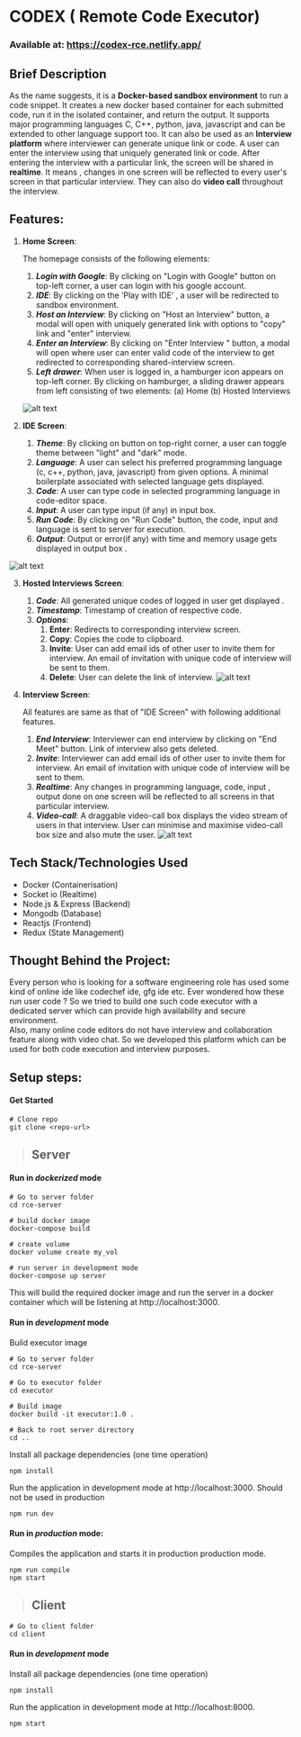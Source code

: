 

# CODEX ( Remote Code Executor)

### Available at:  https://codex-rce.netlify.app/

## Brief Description
As the name suggests, it is a **Docker-based sandbox environment** to run a code snippet. It creates a new docker based container for each submitted code, run it in the isolated container, and return the output. It supports major programming languages C, C++,  python, java, javascript and can be extended to other language support too.
It can also be used as an **Interview platform** where interviewer can generate unique link or code. A user can enter the interview using that uniquely generated link or code. After entering the interview with a particular link, the screen will be shared in **realtime**. It means , changes in one screen will be reflected to every user's screen in that particular interview. They can also do **video call** throughout the interview.



## Features:

1. **Home Screen**:

      The homepage consists of the following elements:
    1. ***Login with Google***: By clicking on "Login with Google" button on top-left corner, a user can login with his google account.
    3. ***IDE***: By clicking on the ‘Play with IDE’ , a user will be redirected to sandbox environment.
    4. ***Host an Interview***: By clicking on "Host an Interview" button, a modal will open with uniquely generated link with options to "copy" link and "enter" interview.
    5. ***Enter an Interview***: By clicking on "Enter Interview " button, a modal will open where user can enter valid code of the interview to get redirected to corresponding shared-interview screen.
    6. ***Left drawer***: When user is logged in, a hamburger icon appears on top-left corner. By clicking on hamburger, a sliding drawer appears from left consisting of two elements:  (a) Home   (b) Hosted Interviews
    
    ![alt text](https://res.cloudinary.com/sh24sh25/image/upload/v1612105136/rce/Screenshot_from_2021-01-31_20-26-00_ea2x3c.png )
    

2. **IDE Screen**:
    1. ***Theme***:  By clicking on button on top-right corner, a user can toggle theme between "light" and "dark" mode.
    2. ***Language***:  A user can select his preferred programming language (c, c++, python, java, javascript) from given options. A minimal boilerplate associated with selected language gets displayed.
    3. ***Code***: A user can type code in selected programming language in code-editor space.
    4.  ***Input***: A user can type input (if any) in input box.
    5.  ***Run Code***: By clicking on "Run Code" button, the code, input and language is sent to server for execution.
    6. ***Output***: Output or error(if any) with time and memory usage gets displayed in output box .

![alt text](https://res.cloudinary.com/sh24sh25/image/upload/v1612105136/rce/Screenshot_from_2021-01-31_20-26-41_nuo7yv.png) 

3. **Hosted Interviews Screen**:
    1. ***Code***: All generated unique codes of logged in user get displayed .
    2. ***Timestamp***: Timestamp of creation of respective code.
    3. ***Options***:
	    1. ****Enter****:  Redirects to corresponding interview screen.
	    2. ****Copy****: Copies the code to clipboard.
	    3. ****Invite****: User can add email ids of other user to invite them for interview. An email of invitation with unique code of interview will be sent to them.
	    4. ****Delete****: User can delete the link of interview.
    ![alt text](https://res.cloudinary.com/sh24sh25/image/upload/v1612105136/rce/Screenshot_from_2021-01-31_20-26-10_j4rqky.png)

4. **Interview Screen**: 

	All features are same as that of "IDE Screen" with following additional features.

   1. ***End Interview***: Interviewer can end interview by clicking on "End Meet" button. Link of interview also gets deleted.
   2. ***Invite***: Interviewer can add email ids of other user to invite them for interview. An email of invitation with unique code of interview will be sent to them.
   3. ***Realtime***: Any changes in programming language, code, input , output done on one screen will be reflected to all screens in that particular interview.
   4. ***Video-call***:  A draggable video-call box displays the video stream of users in that interview. User can minimise and  maximise video-call box size and also mute the user.
![alt text](https://res.cloudinary.com/sh24sh25/image/upload/v1612105136/rce/Screenshot_from_2021-01-31_20-27-45_otihpo.png)



## Tech Stack/Technologies Used
* Docker (Containerisation)
* Socket io (Realtime)
* Node.js & Express (Backend)
* Mongodb (Database)
* Reactjs (Frontend)
* Redux (State Management)




## Thought Behind the Project:
Every person who is looking for a software engineering role has used some kind of online ide like codechef ide,  gfg ide etc. Ever wondered how these run user code ?
So we tried to build one such code executor with a dedicated server which can provide high availability and secure environment.<br/>
Also, many online code editors do not have interview and collaboration feature along with video chat. So we developed this platform which can be used for both code execution and interview purposes.

## Setup steps:

#### Get Started
```shell
# Clone repo
git clone <repo-url>
```

> ## Server



#### Run in _dockerized_ mode
```shell
# Go to server folder
cd rce-server

# build docker image
docker-compose build

# create volume
docker volume create my_vol

# run server in development mode
docker-compose up server
```
This will build the required docker image and run the server in a docker container which will be listening at http://localhost:3000.

#### Run in _development_ mode
Build executor image
```shell
# Go to server folder
cd rce-server

# Go to executor folder
cd executor

# Build image
docker build -it executor:1.0 .

# Back to root server directory
cd ..
```

Install all package dependencies (one time operation)

```shell
npm install
```

Run the application in development mode at http://localhost:3000. Should not be used in production

```shell
npm run dev
```

#### Run in _production_ mode:

Compiles the application and starts it in production production mode.

```shell
npm run compile
npm start
```

> ## Client


```shell
# Go to client folder
cd client
```

#### Run in _development_ mode

Install all package dependencies (one time operation)

```shell
npm install
```

Run the application in development mode at http://localhost:8000. 
```shell
npm start
```




